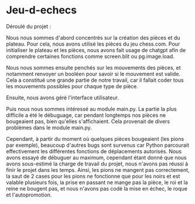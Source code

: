# Jeu-d-echecs

Déroulé du projet : 

Nous nous sommes d'abord concentrés sur la création des pièces et du plateau. Pour cela, nous avons utilisé les pièces du jeu chess.com. Pour initialiser le plateau et les pièces, nous avons fait usage de chatgpt afin de comprendre certaines fonctions comme screen.blit ou pg.image.load. 

Nous nous sommes ensuite penchés sur les mouvements des pièces, et notamment renvoyer un booléen pour savoir si le mouvement est valide. Cela a constitué une grande partie de notre travail, car il fallait coder tous les mouvements possibles pour chaque type de pièce.

Ensuite, nous avons géré l'interface utilisateur.

Puis nous nous sommes intéressé au module main.py. La partie la plus difficile a été le débuguage, car pendant longtemps nos pièces ne bougeaient pas, bien qu'elles s'affichaient. Cela provenait de divers problèmes dans le module main.py.

Cependant, à partir du moment où quelques pièces bougeaient (les pions par exemple), beaucoup d'autres bugs sont survenus car Python parcourait effectivement les différentes fonctions de déplacements autorisés. Nous avons essayé de débuguer au maximum, cependant étant donné que nous avons sous-estimé la charge de travail du projet, nous n'avons pas réussi à finir le projet dans les temps. Ainsi, les pions ne mangent pas correctement, la saut de 2 cases pour les pions ne fonctionne que pour les noirs et est valable plusieurs fois, la prise en passant ne mange pas la pièce, le roi et la reine ne bougent pas, et nous n'avons pas codé la mise en échec, le roque et l'autopromotion.
